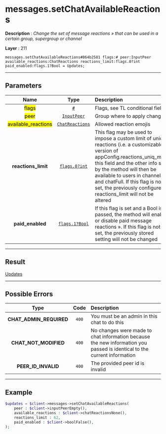 # messages.setChatAvailableReactions

**Description** : *Change the set of message reactions » that can be used in a certain group, supergroup or channel*

**Layer** : 211

```tl
messages.setChatAvailableReactions#864b2581 flags:# peer:InputPeer available_reactions:ChatReactions reactions_limit:flags.0?int paid_enabled:flags.1?Bool = Updates;
```

---

## Parameters

| Name | Type | Description |
| :---: | :---: | :--- |
| <mark>flags</mark> | [`#`](type/#) | Flags, see TL conditional fields |
| <mark>peer</mark> | [`InputPeer`](type/InputPeer) | Group where to apply changes |
| <mark>available_reactions</mark> | [`ChatReactions`](type/ChatReactions) | Allowed reaction emojis |
| **reactions_limit** | [`flags.0?int`](type/int) | This flag may be used to impose a custom limit of unique reactions (i.e. a customizable version of appConfig.reactions_uniq_max); this field and the other info set by the method will then be available to users in channelFull and chatFull. If this flag is not set, the previously configured reactions_limit will not be altered |
| **paid_enabled** | [`flags.1?Bool`](type/Bool) | If this flag is set and a Bool is passed, the method will enable or disable paid message reactions ». If this flag is not set, the previously stored setting will not be changed |

---

## Result

[Updates](type/Updates)

---

## Possible Errors

| Type | Code | Description |
| :---: | :---: | :--- |
| **CHAT_ADMIN_REQUIRED** | `400` | You must be an admin in this chat to do this |
| **CHAT_NOT_MODIFIED** | `400` | No changes were made to chat information because the new information you passed is identical to the current information |
| **PEER_ID_INVALID** | `400` | The provided peer id is invalid |

---

## Example

```php
$updates = $client->messages->setChatAvailableReactions(
	peer : $client->inputPeerEmpty(),
	available_reactions : $client->chatReactionsNone(),
	reactions_limit : 62,
	paid_enabled : $client->boolFalse(),
);
```